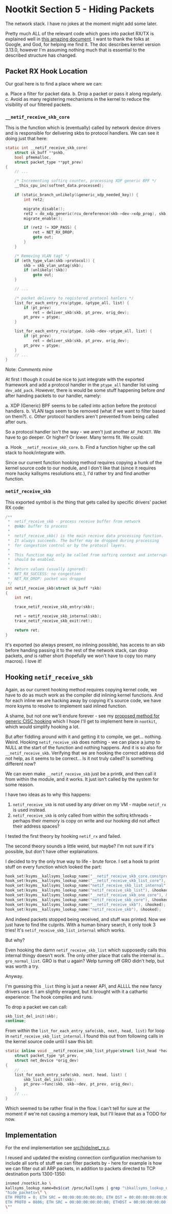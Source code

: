 # Nootkit Section 5 - Hiding Packets

The network stack. I have no jokes at the moment might add some later.

Pretty much ALL of the relevant code which goes into packet RX/TX is explained well in
[this amazing document](https://blog.packagecloud.io/monitoring-tuning-linux-networking-stack-receiving-data/).
I want to thank the folks at Google, and God, for helping me find it.
The doc describes kernel version 3.13.0, however I'm assuming nothing much that is essential to the described structure
has changed.

## Packet RX Hook Location

Our goal here is to find a place where we can:

a. Place a filter for packet data.
b. Drop a packet or pass it along regularly.
c. Avoid as many registering mechanisms in the kernel to reduce the visibility of our filtered packets.

### `__netif_receive_skb_core`

This is the function which is (eventually) called by network device drivers and is responsible for
delivering skbs to protocol handlers. We can see it doing just that here:

```C
static int __netif_receive_skb_core(
    struct sk_buff **pskb,
    bool pfmemalloc,
    struct packet_type **ppt_prev)
{
    // ...

    /* Incrementing softirq counter, processing XDP generic BPF */
    __this_cpu_inc(softnet_data.processed);

    if (static_branch_unlikely(&generic_xdp_needed_key)) {
        int ret2;

        migrate_disable();
        ret2 = do_xdp_generic(rcu_dereference(skb->dev->xdp_prog), skb);
        migrate_enable();

        if (ret2 != XDP_PASS) {
            ret = NET_RX_DROP;
            goto out;
        }
    }

    /* Removing VLAN tag? */
    if (eth_type_vlan(skb->protocol)) {
        skb = skb_vlan_untag(skb);
        if (unlikely(!skb))
            goto out;
    }

    // ...

    /* packet delivery to registered protocol hanlers */
    list_for_each_entry_rcu(ptype, &ptype_all, list) {
        if (pt_prev)
            ret = deliver_skb(skb, pt_prev, orig_dev);
        pt_prev = ptype;
    }

    list_for_each_entry_rcu(ptype, &skb->dev->ptype_all, list) {
        if (pt_prev)
            ret = deliver_skb(skb, pt_prev, orig_dev);
        pt_prev = ptype;
    }
    // ...
}
```

Note: _Comments mine_

At first I though it could be nice to just integrate with the exported framework and add a
protocol handler in the `ptype_all` handler list using `dev_add_pack`. However, there is would be some stuff
happening before _and_ after handing packets to our handler, namely:

a. XDP (Generic) BPF seems to be called into action before the protocol handlers.
b. VLAN tags seem to be removed (what if we want to filter based on them?).
c. _Other_ protocol handlers aren't prevented from being called after ours.

So a protocol handler isn't the way - we aren't just another `AF_PACKET`. We have to go deeper. Or higher? Or lower. Many terms fit.
We could:

a. Hook `__netif_receive_skb_core`.
b. Find a function higher up the call stack to hook/integrate with.

Since our current function hooking method requires copying a hunk of the kernel source code to our module,
and I don't like that (since it requires more hacky kallsyms resolutions etc.), I'd rather try and find
another function.

### `netif_receive_skb`

This exported symbol is _the_ thing that gets called by specific drivers' packet RX code:

```C
/**
 *  netif_receive_skb - process receive buffer from network
 *  @skb: buffer to process
 *
 *  netif_receive_skb() is the main receive data processing function.
 *  It always succeeds. The buffer may be dropped during processing
 *  for congestion control or by the protocol layers.
 *
 *  This function may only be called from softirq context and interrupts
 *  should be enabled.
 *
 *  Return values (usually ignored):
 *  NET_RX_SUCCESS: no congestion
 *  NET_RX_DROP: packet was dropped
 */
int netif_receive_skb(struct sk_buff *skb)
{
    int ret;

    trace_netif_receive_skb_entry(skb);

    ret = netif_receive_skb_internal(skb);
    trace_netif_receive_skb_exit(ret);

    return ret;
}
```

It's exported (so always present, no inlining possible), has access to an skb before handing passing it to the rest of the
network stack, can drop packets, _and_ is rather short (hopefully we won't have to copy too many macros). I love it!

## Hooking `netif_receive_skb`

Again, as our current hooking method requires copying kernel code, we have to do as much work as the compiler
did inlining kernel functions. And for each inline we are hacking away by copying it's source code,
we have more ksyms to resolve to implement said inlined function.

A shame, but not one we'll endure forever - see my [proposed method for generic CISC hooking](./generic_CISC_hooking.md)
which I hope I'll get to implement here in `nootkit`, which would simplify hooking a lot.

But after fiddling around with it and getting it to compile, we get... nothing. Weird. Hooking `netif_receive_skb`
does nothing - we can place a jump to NULL at the start of the function and nothing happens.
And it is so also for `__netif_receive_skb`. Verifying that we are hooking the correct address did not help,
as it seems to be correct... Is it not truly called? Is something different now?

We can even make `__netif_receive_skb` just be a printk, and then call it from within the module, and it works.
It just isn't called by the system for some reason.

I have two ideas as to why this happens:

1. `netif_receive_skb` is not used by any driver on my VM - maybe `netif_rx` is used instead.
2. `netif_receive_skb` is only called from within the softirq kthreads - perhaps their memory is copy on write
    and our hooking did not affect their address spaces?

I tested the first theory by hooking `netif_rx` and failed.

The second theory sounds a little weird, but maybe? I'm not sure if it's possible, but don't have other explainations.

I decided to try the only true way to life - brute force. I set a hook to print stuff on every function which looked the part:

```C
hook_set(ksyms__kallsyms_lookup_name("__netif_receive_skb_core.constprop.0"), &hooked);
hook_set(ksyms__kallsyms_lookup_name("__netif_receive_skb_list_core"), &hooked);
hook_set(ksyms__kallsyms_lookup_name("netif_receive_skb_list_internal"), &hooked);
hook_set(ksyms__kallsyms_lookup_name("netif_receive_skb_list"), &hooked);
hook_set(ksyms__kallsyms_lookup_name("__netif_receive_skb_one_core"), &hooked);
hook_set(ksyms__kallsyms_lookup_name("netif_receive_skb_core"), &hooked);
hook_set(ksyms__kallsyms_lookup_name("__netif_receive_skb"), &hooked);
hook_set(ksyms__kallsyms_lookup_name("netif_receive_skb"), &hooked);
```

And indeed packets stopped being received, and stuff was printed. Now we just have to find the culprits.
With a human binary search, it only took 3 tries! It's `netif_receive_skb_list_internal` which works.

But why?

Even hooking the damn `netif_receive_skb_list` which supposedly calls this internal thingy doesn't work.
The only other place that calls the internal is... `gro_normal_list`. GRO is that u again?
Welp turning off GRO didn't help, but was worth a try.

Anyway.

I'm guessing this `_list` thing is just a newer API, and ALLLL the new fancy drivers use it. I am slightly enraged,
but it brought with it a cathartic experience: The hook compiles and runs.

To drop a packet we can call:

```C
skb_list_del_init(skb);
continue;
```

From within the `list_for_each_entry_safe(skb, next, head, list)` for loop in `netif_receive_skb_list_internal`.
I found this out from following calls in the kernel source code until I saw this bit:

```C
static inline void __netif_receive_skb_list_ptype(struct list_head *head,
    struct packet_type *pt_prev,
    struct net_device *orig_dev)
{
    // ...
    list_for_each_entry_safe(skb, next, head, list) {
        skb_list_del_init(skb);
        pt_prev->func(skb, skb->dev, pt_prev, orig_dev);
    }
    // ...
}
```

Which seemed to be rather final in the flow. I can't tell for sure at the moment if we're not causing a memory leak,
but I'll leave that as a TODO for now.

## Implementation

For the end implementation see [src/hide/net_rx.c](../src/hide/net_rx.c).

I reused and updated the existing connection configuration mechanism to include all sorts of stuff we can filter packets by -
here for example is how we can filter out all ARP packets, in addition to packets directed to TCP destination ports 1300-1350:

```sh
insmod /nootkit.ko \
kallsyms_lookup_name=0x$(cat /proc/kallsyms | grep "\bkallsyms_lookup_name\b" | cut -d " " -f 1) \
"hide_packets=\" \
ETH PROTO = 0; ETH SRC = 00:00:00:00:00:00; ETH DST = 00:00:00:00:00:00; IP PROTO = 6; IP SRC = 0.0.0.0/0.0.0.0:0-65535; IP DST = 0.0.0.0/0.0.0.0:1300-1350;, \
ETH PROTO = 0806; ETH SRC = 00:00:00:00:00:00; ETHDST = 00:00:00:00:00:00; IPPROTO = 0; IP SRC = 0.0.0.0/0.0.0.0:0-65535; IP DST = 0.0.0.0/0.0.0.0:0-65535; \
\""
```
